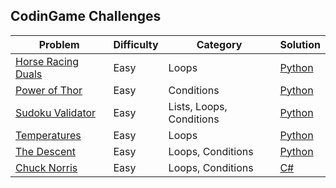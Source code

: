 ## CodinGame Challenges

| Problem | Difficulty | Category | Solution |      
|---------|------------|----------|----------|
[Horse Racing Duals](https://www.codingame.com/ide/puzzle/horse-racing-duals) | Easy | Loops | [Python](./Python/HorseRacingDuels.py) 
[Power of Thor](https://www.codingame.com/multiplayer/codegolf/power-of-thor) | Easy | Conditions | [Python](./Python/PowerOfThor.py) 
[Sudoku Validator](https://www.codingame.com/ide/puzzle/sudoku-validator) | Easy | Lists, Loops, Conditions | [Python](./Python/SudokuValidator.py) 
[Temperatures](https://www.codingame.com/multiplayer/codegolf/temperature-code-golf) | Easy | Loops | [Python](./Python/Temperatures.py) 
[The Descent](https://www.codingame.com/ide/puzzle/the-descent) | Easy | Loops, Conditions | [Python](./Python/TheDescent.py) 
[Chuck Norris](https://www.codingame.com/ide/puzzle/chuck-norris) | Easy | Loops, Conditions | [C#](./C#/ChuckNorris.cs) 


